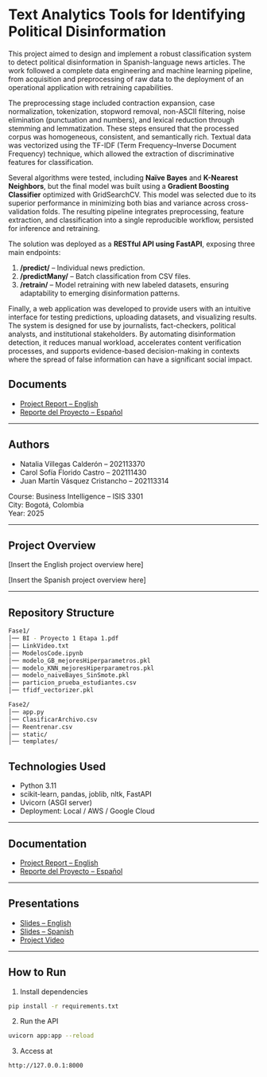 # Text Analytics Tools for Identifying Political Disinformation  
This project aimed to design and implement a robust classification system to detect political disinformation in Spanish-language news articles. The work followed a complete data engineering and machine learning pipeline, from acquisition and preprocessing of raw data to the deployment of an operational application with retraining capabilities.

The preprocessing stage included contraction expansion, case normalization, tokenization, stopword removal, non-ASCII filtering, noise elimination (punctuation and numbers), and lexical reduction through stemming and lemmatization. These steps ensured that the processed corpus was homogeneous, consistent, and semantically rich. Textual data was vectorized using the TF-IDF (Term Frequency–Inverse Document Frequency) technique, which allowed the extraction of discriminative features for classification.

Several algorithms were tested, including **Naïve Bayes** and **K-Nearest Neighbors**, but the final model was built using a **Gradient Boosting Classifier** optimized with GridSearchCV. This model was selected due to its superior performance in minimizing both bias and variance across cross-validation folds. The resulting pipeline integrates preprocessing, feature extraction, and classification into a single reproducible workflow, persisted for inference and retraining.

The solution was deployed as a **RESTful API using FastAPI**, exposing three main endpoints:  
1. **/predict/** – Individual news prediction.  
2. **/predictMany/** – Batch classification from CSV files.  
3. **/retrain/** – Model retraining with new labeled datasets, ensuring adaptability to emerging disinformation patterns.  

Finally, a web application was developed to provide users with an intuitive interface for testing predictions, uploading datasets, and visualizing results. The system is designed for use by journalists, fact-checkers, political analysts, and institutional stakeholders. By automating disinformation detection, it reduces manual workload, accelerates content verification processes, and supports evidence-based decision-making in contexts where the spread of false information can have a significant social impact.

## Documents
- [Project Report – English](#)  
- [Reporte del Proyecto – Español](#)  

---

## Authors
- Natalia Villegas Calderón – 202113370  
- Carol Sofía Florido Castro – 202111430  
- Juan Martín Vásquez Cristancho – 202113314  

Course: Business Intelligence – ISIS 3301  
City: Bogotá, Colombia  
Year: 2025  

---

## Project Overview
[Insert the English project overview here]  

[Insert the Spanish project overview here]  

---

## Repository Structure
```bash
Fase1/
│── BI - Proyecto 1 Etapa 1.pdf
│── LinkVideo.txt
│── ModelosCode.ipynb
│── modelo_GB_mejoresHiperparametros.pkl
│── modelo_KNN_mejoresHiperparametros.pkl
│── modelo_naiveBayes_SinSmote.pkl
│── particion_prueba_estudiantes.csv
│── tfidf_vectorizer.pkl

Fase2/
│── app.py
│── ClasificarArchivo.csv
│── Reentrenar.csv
│── static/
│── templates/
```

## Technologies Used
- Python 3.11  
- scikit-learn, pandas, joblib, nltk, FastAPI  
- Uvicorn (ASGI server)  
- Deployment: Local / AWS / Google Cloud  

---

## Documentation
- [Project Report – English](./Fase1/BI%20-%20Proyecto%201%20Etapa%201.pdf)  
- [Reporte del Proyecto – Español](./Fase1/BI%20-%20Proyecto%201%20Etapa%201.pdf)  

---

## Presentations
- [Slides – English](#)  
- [Slides – Spanish](#)  
- [Project Video](./Fase1/LinkVideo.txt)  

---

## How to Run
1. Install dependencies
```bash
pip install -r requirements.txt
```

2. Run the API
```bash
uvicorn app:app --reload
```
3. Access at
```bash
http://127.0.0.1:8000
```
